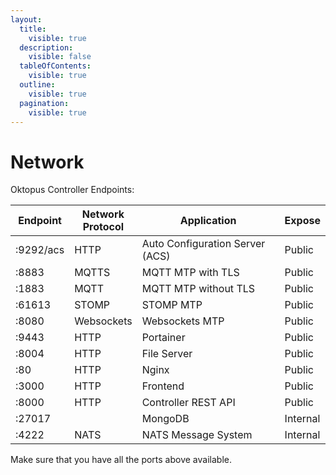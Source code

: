 ```yaml
---
layout:
  title:
    visible: true
  description:
    visible: false
  tableOfContents:
    visible: true
  outline:
    visible: true
  pagination:
    visible: true
---
```


# Network

Oktopus Controller Endpoints:

<table><thead><tr><th>Endpoint</th><th>Network Protocol</th><th width="280">Application</th><th>Expose</th></tr></thead><tbody><tr><td>:9292/acs</td><td>HTTP</td><td>Auto Configuration Server (ACS)</td><td>Public</td></tr><tr><td>:8883</td><td>MQTTS</td><td>MQTT  MTP with TLS</td><td>Public</td></tr><tr><td>:1883</td><td>MQTT</td><td>MQTT  MTP without TLS</td><td>Public</td></tr><tr><td>:61613</td><td>STOMP</td><td>STOMP MTP</td><td>Public</td></tr><tr><td>:8080</td><td>Websockets</td><td>Websockets MTP</td><td>Public</td></tr><tr><td>:9443</td><td>HTTP</td><td>Portainer</td><td>Public</td></tr><tr><td>:8004</td><td>HTTP</td><td>File Server</td><td>Public</td></tr><tr><td>:80</td><td>HTTP</td><td>Nginx</td><td>Public</td></tr><tr><td>:3000</td><td>HTTP</td><td>Frontend</td><td>Public</td></tr><tr><td>:8000</td><td>HTTP</td><td>Controller REST API</td><td>Public</td></tr><tr><td>:27017</td><td></td><td>MongoDB</td><td>Internal</td></tr><tr><td>:4222</td><td>NATS</td><td>NATS Message System</td><td>Internal</td></tr></tbody></table>

Make sure that you have all the ports above available.





